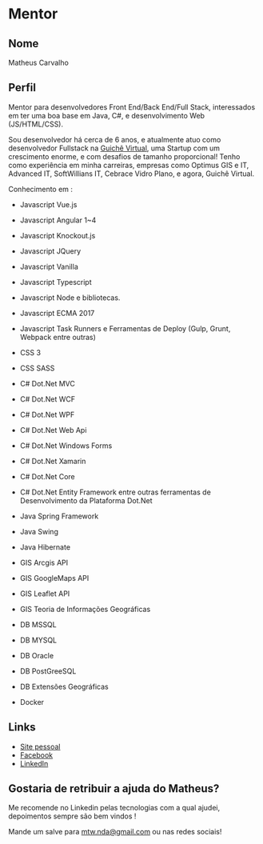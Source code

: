 # Mentor

## Nome

Matheus Carvalho

## Perfil

Mentor para desenvolvedores Front End/Back End/Full Stack, interessados em ter uma boa base em Java, C#, e desenvolvimento Web (JS/HTML/CSS).

Sou desenvolvedor há cerca de 6 anos, e atualmente atuo como desenvolvedor Fullstack na [Guichê Virtual](https://www.guichevirtual.com.br/), uma Startup com um crescimento enorme, e com desafios de tamanho proporcional!
Tenho como experiência em minha carreiras, empresas como Optimus GIS e IT, Advanced IT, SoftWillians IT, Cebrace Vidro Plano, e agora, Guichê Virtual.

Conhecimento em : 

* Javascript Vue.js
* Javascript Angular 1~4
* Javascript Knockout.js
* Javascript JQuery
* Javascript Vanilla
* Javascript Typescript
* Javascript Node e bibliotecas.
* Javascript ECMA 2017
* Javascript Task Runners e Ferramentas de Deploy (Gulp, Grunt, Webpack entre outras)

* CSS 3
* CSS SASS

* C# Dot.Net MVC
* C# Dot.Net WCF
* C# Dot.Net WPF
* C# Dot.Net Web Api
* C# Dot.Net Windows Forms
* C# Dot.Net Xamarin
* C# Dot.Net Core
* C# Dot.Net Entity Framework entre outras ferramentas de Desenvolvimento da Plataforma Dot.Net

* Java Spring Framework
* Java Swing
* Java Hibernate

* GIS Arcgis API
* GIS GoogleMaps API
* GIS Leaflet API
* GIS Teoria de Informações Geográficas

* DB MSSQL
* DB MYSQL
* DB Oracle
* DB PostGreeSQL
* DB Extensões Geográficas

* Docker

## Links

* [Site pessoal](https://github.com/minatonda)
* [Facebook](https://www.facebook.com/mtnda)
* [LinkedIn](https://www.linkedin.com/in/matheus-carvalho-a3a60984/)

## Gostaria de retribuir a ajuda do Matheus?

Me recomende no Linkedin pelas tecnologias com a qual ajudei, depoimentos sempre são bem vindos !

Mande um salve para mtw.nda@gmail.com ou nas redes sociais!
